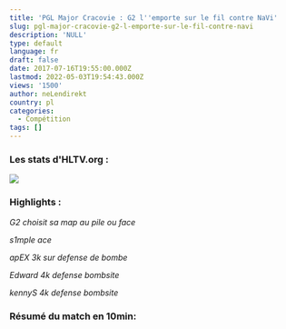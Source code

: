 ```yaml
---
title: 'PGL Major Cracovie : G2 l''emporte sur le fil contre NaVi'
slug: pgl-major-cracovie-g2-l-emporte-sur-le-fil-contre-navi
description: 'NULL'
type: default
language: fr
draft: false
date: 2017-07-16T19:55:00.000Z
lastmod: 2022-05-03T19:54:43.000Z
views: '1500'
author: neLendirekt
country: pl
categories:
  - Compétition
tags: []
---
```

### Les stats d'HLTV.org :

_![](/storage/images/596bc5ae4d20cg2png.png)_

### Highlights :

_G2 choisit sa map au pile ou face_   

_s1mple ace_   

_apEX 3k sur defense de bombe_   

_Edward 4k defense bombsite_   

_kennyS 4k defense bombsite_   

### Résumé du match en 10min:

